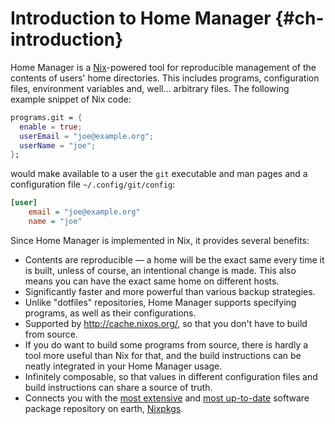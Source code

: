 # Introduction to Home Manager {#ch-introduction}

Home Manager is a [Nix](https://nix.dev/)-powered tool for reproducible management of the contents of users' home directories.
This includes programs, configuration files, environment variables and, well… arbitrary files.
The following example snippet of Nix code:

```nix
programs.git = {
  enable = true;
  userEmail = "joe@example.org";
  userName = "joe";
};
```

would make available to a user the `git` executable and man pages and a configuration file `~/.config/git/config`:

```ini
[user]
	email = "joe@example.org"
	name = "joe"
```

Since Home Manager is implemented in Nix, it provides several benefits:

- Contents are reproducible — a home will be the exact same every time it is built, unless of course, an intentional change is made.
  This also means you can have the exact same home on different hosts.
- Significantly faster and more powerful than various backup strategies.
- Unlike "dotfiles" repositories, Home Manager supports specifying programs, as well as their configurations.
- Supported by <http://cache.nixos.org/>, so that you don't have to build from source.
- If you do want to build some programs from source, there is hardly a tool more useful than Nix for that, and the build instructions can be neatly integrated in your Home Manager usage.
- Infinitely composable, so that values in different configuration files and build instructions can share a source of truth.
- Connects you with the [most extensive](https://repology.org/repositories/statistics/total) and [most up-to-date](https://repology.org/repositories/statistics/newest) software package repository on earth, [Nixpkgs](https://github.com/NixOS/nixpkgs).
